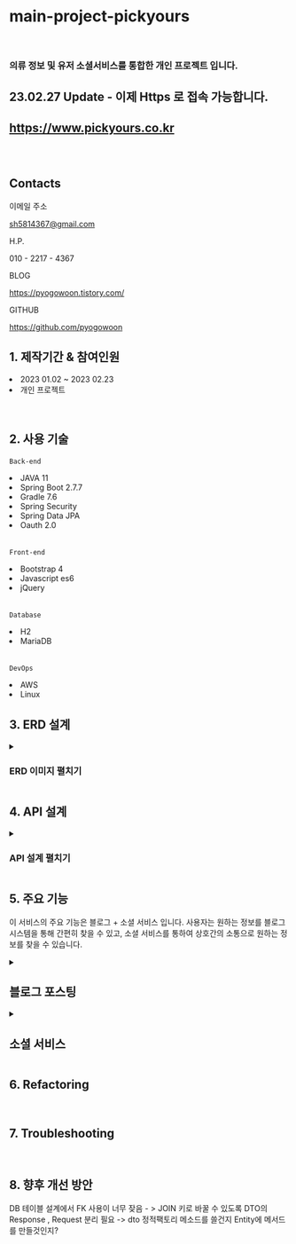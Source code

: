 # main-project-pickyours 

<br/>
  
### 의류 정보 및 유저 소셜서비스를 통합한 개인 프로젝트 입니다.
 ## 23.02.27 Update - 이제 Https 로 접속 가능합니다.
## <https://www.pickyours.co.kr>

##
<br/>



## Contacts

 이메일 주소
 
 sh5814367@gmail.com
 
 H.P.
 
 010 - 2217 - 4367
 
 BLOG
 
 <https://pyogowoon.tistory.com/>
 
 GITHUB
 
 <https://github.com/pyogowoon>
 
 
##

## 1. 제작기간 & 참여인원
<li> 2023 01.02 ~ 2023 02.23 </li>
<li> 개인 프로젝트 </li>
<br/>
<br/>

## 2. 사용 기술
 ` Back-end `
 
<li> JAVA 11 </li>
 
 
<li> Spring Boot 2.7.7 </li>
 
 
<li> Gradle 7.6 </li>

 
<li> Spring Security </li>

 
<li> Spring Data JPA </li>

 
<li> Oauth 2.0 </li>
<br/>
 
 ` Front-end 
 `
 <li> Bootstrap 4 </li>
 <li> Javascript es6 </li>
 <li> jQuery </li>
  
<br/>

` Database `
<li> H2 </li>
<li> MariaDB </li>

<br/>

` DevOps `
 <li> AWS</li>
 <li>Linux</li>
 
 ## 3. ERD 설계 
 <details>
 <summary> <h3> ERD 이미지 펼치기 </h3> </summary>
 
 <img src="./src/main/resources/static/images/ERD.png">
 
 </details>
 
 ## 4. API 설계
 <details>
 <summary> <h3> API 설계 펼치기 </h3> </summary>
 
 </details>
 
 ## 5. 주요 기능
 
 이 서비스의 주요 기능은 블로그 + 소셜 서비스 입니다.
 사용자는 원하는 정보를 블로그 시스템을 통해 간편히 찾을 수 있고, 소셜 서비스를 통하여 상호간의 소통으로
 원하는 정보를 찾을 수 있습니다.
 


<details>
 <summary> <H2>블로그 포스팅 </h2></summary> 

<!-- summary 아래 한칸 공백 두어야함 -->
## 접은 제목
접은 내용
</details>

<details>
 <summary> <h2> 소셜 서비스 </h2> </summary>
 
 
 내용
 </details>
  
  
 
 ## 6. Refactoring
 
 <br/>
 

 ## 7. Troubleshooting
 <br/>
 
 ## 8. 향후 개선 방안
 
  DB 테이블 설계에서 FK 사용이 너무 잦음 - > JOIN 키로 바꿀 수 있도록
  DTO의 Response , Request 분리 필요 -> dto 정적팩토리 메소드를 쓸건지 Entity에 메서드를 만들것인지?
  
  
 
